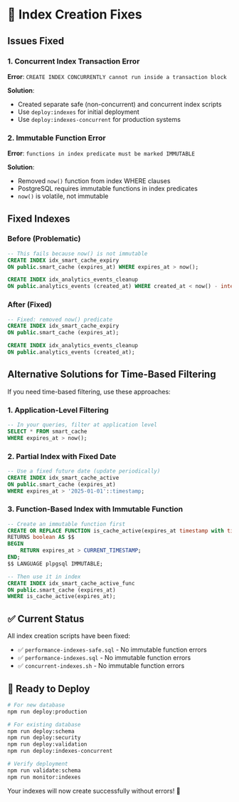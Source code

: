 # 🔧 Index Creation Fixes

## Issues Fixed

### 1. Concurrent Index Transaction Error
**Error**: `CREATE INDEX CONCURRENTLY cannot run inside a transaction block`

**Solution**: 
- Created separate safe (non-concurrent) and concurrent index scripts
- Use `deploy:indexes` for initial deployment
- Use `deploy:indexes-concurrent` for production systems

### 2. Immutable Function Error  
**Error**: `functions in index predicate must be marked IMMUTABLE`

**Solution**: 
- Removed `now()` function from index WHERE clauses
- PostgreSQL requires immutable functions in index predicates
- `now()` is volatile, not immutable

## Fixed Indexes

### Before (Problematic)
```sql
-- This fails because now() is not immutable
CREATE INDEX idx_smart_cache_expiry 
ON public.smart_cache (expires_at) WHERE expires_at > now();

CREATE INDEX idx_analytics_events_cleanup 
ON public.analytics_events (created_at) WHERE created_at < now() - interval '1 year';
```

### After (Fixed)
```sql
-- Fixed: removed now() predicate
CREATE INDEX idx_smart_cache_expiry 
ON public.smart_cache (expires_at);

CREATE INDEX idx_analytics_events_cleanup 
ON public.analytics_events (created_at);
```

## Alternative Solutions for Time-Based Filtering

If you need time-based filtering, use these approaches:

### 1. Application-Level Filtering
```sql
-- In your queries, filter at application level
SELECT * FROM smart_cache 
WHERE expires_at > now();
```

### 2. Partial Index with Fixed Date
```sql
-- Use a fixed future date (update periodically)
CREATE INDEX idx_smart_cache_active 
ON public.smart_cache (expires_at) 
WHERE expires_at > '2025-01-01'::timestamp;
```

### 3. Function-Based Index with Immutable Function
```sql
-- Create an immutable function first
CREATE OR REPLACE FUNCTION is_cache_active(expires_at timestamp with time zone)
RETURNS boolean AS $$
BEGIN
    RETURN expires_at > CURRENT_TIMESTAMP;
END;
$$ LANGUAGE plpgsql IMMUTABLE;

-- Then use it in index
CREATE INDEX idx_smart_cache_active_func 
ON public.smart_cache (expires_at) 
WHERE is_cache_active(expires_at);
```

## ✅ Current Status

All index creation scripts have been fixed:
- ✅ `performance-indexes-safe.sql` - No immutable function errors
- ✅ `performance-indexes.sql` - No immutable function errors  
- ✅ `concurrent-indexes.sh` - No immutable function errors

## 🚀 Ready to Deploy

```bash
# For new database
npm run deploy:production

# For existing database  
npm run deploy:schema
npm run deploy:security
npm run deploy:validation
npm run deploy:indexes-concurrent

# Verify deployment
npm run validate:schema
npm run monitor:indexes
```

Your indexes will now create successfully without errors! 🎉
